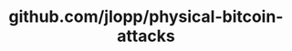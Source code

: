 ---
layout: post
title: github.com/jlopp/physical-bitcoin-attacks
categories: link
tags: [انگلیسی, برنامه‌نویسی]
---